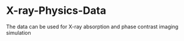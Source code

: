# X-ray-Physics-Data
The data can be used for X-ray absorption and phase contrast imaging simulation
